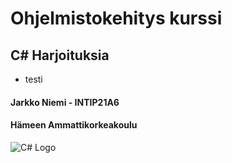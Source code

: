 # Ohjelmistokehitys kurssi
## C# Harjoituksia
- testi

#### Jarkko Niemi - INTIP21A6
#### Hämeen Ammattikorkeakoulu

![C# Logo](https://upload.wikimedia.org/wikipedia/commons/thumb/0/0d/C_Sharp_wordmark.svg/800px-C_Sharp_wordmark.svg.png)
